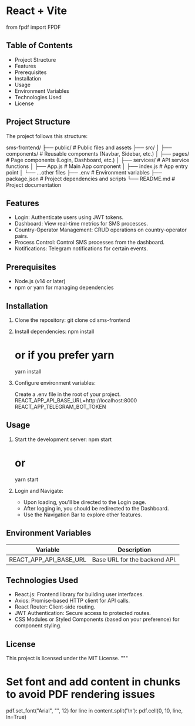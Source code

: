 # React + Vite

from fpdf import FPDF

## Table of Contents
- Project Structure
- Features
- Prerequisites
- Installation
- Usage
- Environment Variables
- Technologies Used
- License

## Project Structure
The project follows this structure:

sms-frontend/
├── public/                  # Public files and assets
├── src/
│   ├── components/          # Reusable components (Navbar, Sidebar, etc.)
│   ├── pages/               # Page components (Login, Dashboard, etc.)
│   ├── services/            # API service functions
│   ├── App.js               # Main App component
│   ├── index.js             # App entry point
│   └── ...other files
├── .env                     # Environment variables
├── package.json             # Project dependencies and scripts
└── README.md                # Project documentation

## Features
- Login: Authenticate users using JWT tokens.
- Dashboard: View real-time metrics for SMS processes.
- Country-Operator Management: CRUD operations on country-operator pairs.
- Process Control: Control SMS processes from the dashboard.
- Notifications: Telegram notifications for certain events.

## Prerequisites
- Node.js (v14 or later)
- npm or yarn for managing dependencies

## Installation
1. Clone the repository:
   git clone 
   cd sms-frontend

2. Install dependencies:
   npm install
   # or if you prefer yarn
   yarn install

3. Configure environment variables:

   Create a .env file in the root of your project. 
   REACT_APP_API_BASE_URL=http://localhost:8000
   REACT_APP_TELEGRAM_BOT_TOKEN

## Usage
1. Start the development server:
   npm start
   # or
   yarn start

2. Login and Navigate:
   - Upon loading, you'll be directed to the Login page.
   - After logging in, you should be redirected to the Dashboard.
   - Use the Navigation Bar to explore other features.


## Environment Variables
| Variable                   | Description                    |
|----------------------------|--------------------------------|
| REACT_APP_API_BASE_URL     | Base URL for the backend API.  |


## Technologies Used
- React.js: Frontend library for building user interfaces.
- Axios: Promise-based HTTP client for API calls.
- React Router: Client-side routing.
- JWT Authentication: Secure access to protected routes.
- CSS Modules or Styled Components (based on your preference) for component styling.

## License
This project is licensed under the MIT License.
"""

# Set font and add content in chunks to avoid PDF rendering issues
pdf.set_font("Arial", "", 12)
for line in content.split('\n'):
    pdf.cell(0, 10, line, ln=True)


